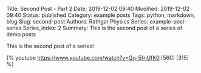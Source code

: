 Title: Second Post - Part 2
Date: 2019-12-02 09:40
Modified: 2019-12-02 09:40
Status: published
Category: example posts
Tags: python, markdown, blog
Slug: second-post
Authors: Rathgar Physics
Series: example-post-series
Series_index: 2
Summary: This is the second post of a series of demo posts

This is the second post of a series!

{% youtube https://www.youtube.com/watch?v=Qq-5frjUfK0 [560] [315] %}